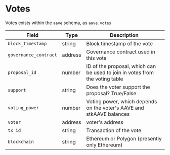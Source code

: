 # Votes



Votes exists within the `aave` schema, as `aave.votes`

| **Field**             | **Type** | Description                                                                  |
| --------------------- | -------- | ---------------------------------------------------------------------------- |
| `block_timestamp`     | string   | Block timestamp of the vote                                                  |
| `governance_contract` | address  | Governance contract used in this vote                                        |
| `proposal_id`         | number   | ID of the proposal, which can be used to join in votes from the voting table |
| `support`             | string   | Does the voter support the proposal? True/False                              |
| `voting_power`        | number   | Voting power, which depends on the voter's AAVE and stkAAVE balances         |
| `voter`               | address  | voter's address                                                              |
| `tx_id`               | string   | Transaction of the vote                                                      |
| `blockchain`          | string   | Ethereum or Polygon (presently only Ethereum)                                |
